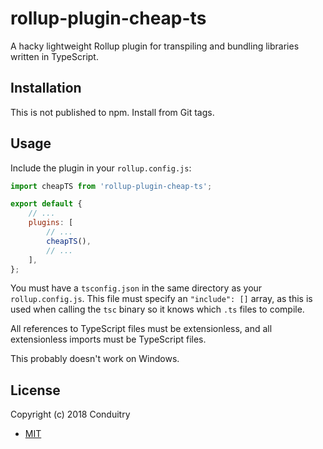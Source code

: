 # rollup-plugin-cheap-ts

A hacky lightweight Rollup plugin for transpiling and bundling libraries written in TypeScript.

## Installation

This is not published to npm. Install from Git tags.

## Usage

Include the plugin in your `rollup.config.js`:

```javascript
import cheapTS from 'rollup-plugin-cheap-ts';

export default {
	// ...
	plugins: [
		// ...
		cheapTS(),
		// ...
	],
};
```

You must have a `tsconfig.json` in the same directory as your `rollup.config.js`. This file must specify an `"include": []` array, as this is used when calling the `tsc` binary so it knows which `.ts` files to compile.

All references to TypeScript files must be extensionless, and all extensionless imports must be TypeScript files.

This probably doesn't work on Windows.

## License

Copyright (c) 2018 Conduitry

- [MIT](LICENSE)
